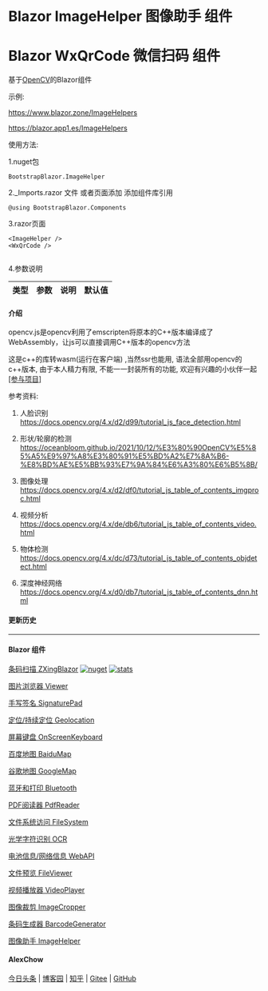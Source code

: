 # Blazor ImageHelper 图像助手 组件  
# Blazor WxQrCode 微信扫码 组件

基于[OpenCV](https://opencv.org)的Blazor组件

示例:

https://www.blazor.zone/ImageHelpers

https://blazor.app1.es/ImageHelpers

使用方法:

1.nuget包

```BootstrapBlazor.ImageHelper```

2._Imports.razor 文件 或者页面添加 添加组件库引用

```@using BootstrapBlazor.Components```


3.razor页面
```
<ImageHelper />
<WxQrCode />
 
```

4.参数说明

|  类型   |  参数   | 说明  | 默认值  | 
|  ----  |  ----  | ----  | ----  | 
 
#### 介绍

opencv.js是opencv利用了emscripten将原本的C++版本编译成了WebAssembly，让js可以直接调用C++版本的opencv方法

<p>这是c++的库转wasm(运行在客户端) ,当然ssr也能用, 语法全部用opencv的c++版本, 由于本人精力有限, 不能一一封装所有的功能, 欢迎有兴趣的小伙伴一起<a href="https://github.com/densen2014/BootstrapBlazor.ImageHelper">[参与项目]</a></p>

参考资料:

1. 人脸识别 https://docs.opencv.org/4.x/d2/d99/tutorial_js_face_detection.html

2. 形状/轮廓的检测 https://oceanbloom.github.io/2021/10/12/%E3%80%90OpenCV%E5%85%A5%E9%97%A8%E3%80%91%E5%BD%A2%E7%8A%B6-%E8%BD%AE%E5%BB%93%E7%9A%84%E6%A3%80%E6%B5%8B/

3. 图像处理 https://docs.opencv.org/4.x/d2/df0/tutorial_js_table_of_contents_imgproc.html

4. 视频分析 https://docs.opencv.org/4.x/de/db6/tutorial_js_table_of_contents_video.html

5. 物体检测 https://docs.opencv.org/4.x/dc/d73/tutorial_js_table_of_contents_objdetect.html

6. 深度神经网络 https://docs.opencv.org/4.x/d0/db7/tutorial_js_table_of_contents_dnn.html

#### 更新历史


---
#### Blazor 组件

[条码扫描 ZXingBlazor](https://www.nuget.org/packages/ZXingBlazor#readme-body-tab)
[![nuget](https://img.shields.io/nuget/v/ZXingBlazor.svg?style=flat-square)](https://www.nuget.org/packages/ZXingBlazor) 
[![stats](https://img.shields.io/nuget/dt/ZXingBlazor.svg?style=flat-square)](https://www.nuget.org/stats/packages/ZXingBlazor?groupby=Version)

[图片浏览器 Viewer](https://www.nuget.org/packages/BootstrapBlazor.Viewer#readme-body-tab)

[手写签名 SignaturePad](https://www.nuget.org/packages/BootstrapBlazor.SignaturePad#readme-body-tab)

[定位/持续定位 Geolocation](https://www.nuget.org/packages/BootstrapBlazor.Geolocation#readme-body-tab)

[屏幕键盘 OnScreenKeyboard](https://www.nuget.org/packages/BootstrapBlazor.OnScreenKeyboard#readme-body-tab)

[百度地图 BaiduMap](https://www.nuget.org/packages/BootstrapBlazor.BaiduMap#readme-body-tab)

[谷歌地图 GoogleMap](https://www.nuget.org/packages/BootstrapBlazor.Maps#readme-body-tab)

[蓝牙和打印 Bluetooth](https://www.nuget.org/packages/BootstrapBlazor.Bluetooth#readme-body-tab)

[PDF阅读器 PdfReader](https://www.nuget.org/packages/BootstrapBlazor.PdfReader#readme-body-tab)

[文件系统访问 FileSystem](https://www.nuget.org/packages/BootstrapBlazor.FileSystem#readme-body-tab)

[光学字符识别 OCR](https://www.nuget.org/packages/BootstrapBlazor.OCR#readme-body-tab)

[电池信息/网络信息 WebAPI](https://www.nuget.org/packages/BootstrapBlazor.WebAPI#readme-body-tab)

[文件预览 FileViewer](https://www.nuget.org/packages/BootstrapBlazor.FileViewer#readme-body-tab)

[视频播放器 VideoPlayer](https://www.nuget.org/packages/BootstrapBlazor.VideoPlayer#readme-body-tab)

[图像裁剪 ImageCropper](https://www.nuget.org/packages/BootstrapBlazor.ImageCropper#readme-body-tab)

[条码生成器 BarcodeGenerator](https://www.nuget.org/packages/BootstrapBlazor.BarcodeGenerator#readme-body-tab)

[图像助手 ImageHelper](https://www.nuget.org/packages/BootstrapBlazor.ImageHelper#readme-body-tab)

#### AlexChow

[今日头条](https://www.toutiao.com/c/user/token/MS4wLjABAAAAGMBzlmgJx0rytwH08AEEY8F0wIVXB2soJXXdUP3ohAE/?) | [博客园](https://www.cnblogs.com/densen2014) | [知乎](https://www.zhihu.com/people/alex-chow-54) | [Gitee](https://gitee.com/densen2014) | [GitHub](https://github.com/densen2014)

